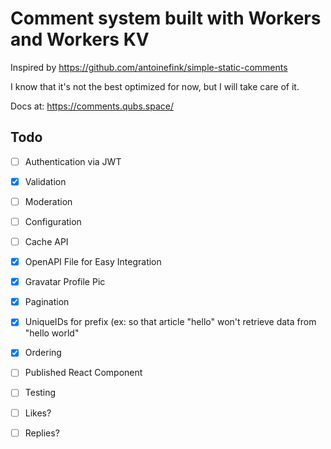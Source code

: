 # Comment system built with Workers and Workers KV

Inspired by https://github.com/antoinefink/simple-static-comments

I know that it's not the best optimized for now, but I will take care of it.

Docs at: https://comments.qubs.space/

## Todo

- [ ] Authentication via JWT
- [x] Validation
- [ ] Moderation
- [ ] Configuration
- [ ] Cache API
- [x] OpenAPI File for Easy Integration
- [x] Gravatar Profile Pic
- [x] Pagination
- [x] UniqueIDs for prefix (ex: so that article "hello" won't retrieve data from "hello world"
- [x] Ordering
- [ ] Published React Component
- [ ] Testing
- [ ] Likes?
- [ ] Replies?

